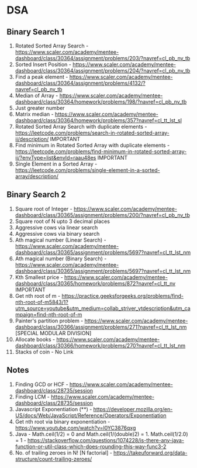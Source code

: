 # DSA

## Binary Search 1
1. Rotated Sorted Array Search - https://www.scaler.com/academy/mentee-dashboard/class/30364/assignment/problems/203/?navref=cl_pb_nv_tb
2. Sorted Insert Position - https://www.scaler.com/academy/mentee-dashboard/class/30364/assignment/problems/204/?navref=cl_pb_nv_tb
3. Find a peak element - https://www.scaler.com/academy/mentee-dashboard/class/30364/assignment/problems/4132/?navref=cl_pb_nv_tb
4. Median of Array - https://www.scaler.com/academy/mentee-dashboard/class/30364/homework/problems/198/?navref=cl_pb_nv_tb
5. Just greater number
6. Matrix median - https://www.scaler.com/academy/mentee-dashboard/class/30364/homework/problems/357?navref=cl_tt_lst_sl
7. Rotated Sorted Array Search with duplicate elements - https://leetcode.com/problems/search-in-rotated-sorted-array-ii/description/ IMPORTANT
8. Find minimum in Rotated Sorted Array with duplicate elements - https://leetcode.com/problems/find-minimum-in-rotated-sorted-array-ii/?envType=list&envId=raau48es IMPORTANT
9. Single Element in a Sorted Array - https://leetcode.com/problems/single-element-in-a-sorted-array/description/

## Binary Search 2
1. Square root of Integer - https://www.scaler.com/academy/mentee-dashboard/class/30365/assignment/problems/200/?navref=cl_pb_nv_tb
2. Square root of N upto 3 decimal places
3. Aggressive cows via linear search
3. Aggressive cows via binary search
4. Ath magical number (Linear Search) - https://www.scaler.com/academy/mentee-dashboard/class/30365/assignment/problems/5697?navref=cl_tt_lst_nm
4. Ath magical number (Binary Search) - https://www.scaler.com/academy/mentee-dashboard/class/30365/assignment/problems/5697?navref=cl_tt_lst_nm
4. Kth Smallest price - https://www.scaler.com/academy/mentee-dashboard/class/30365/homework/problems/872?navref=cl_tt_nv IMPORTANT
5. Get nth root of m - https://practice.geeksforgeeks.org/problems/find-nth-root-of-m5843/1?utm_source=youtube&utm_medium=collab_striver_ytdescription&utm_campaign=find-nth-root-of-m
6. Painter's partition problem - https://www.scaler.com/academy/mentee-dashboard/class/30366/assignment/problems/271?navref=cl_tt_lst_nm [SPECIAL MODULAR DIVISION]
7. Allocate books - https://www.scaler.com/academy/mentee-dashboard/class/30366/homework/problems/270?navref=cl_tt_lst_nm
8. Stacks of coin - No Link


## Notes
1. Finding GCD or HCF - https://www.scaler.com/academy/mentee-dashboard/class/28735/session
2. Finding LCM - https://www.scaler.com/academy/mentee-dashboard/class/28735/session
3. Javascript Exponentiation (**) - https://developer.mozilla.org/en-US/docs/Web/JavaScript/Reference/Operators/Exponentiation
4. Get nth root via binary exponentiation - https://www.youtube.com/watch?v=l0YC3876qxg
5. Java - Math.ceil(1/2) = 0 and Math.ceil(1/(double)2) = 1. Math.ceil(1/2.0) = 1 - https://stackoverflow.com/questions/1074228/is-there-any-java-function-or-util-class-which-does-rounding-this-way-func3-2
6. No. of trailing zeroes in N! [N factorial] - https://takeuforward.org/data-structure/count-trailing-zeroes/
